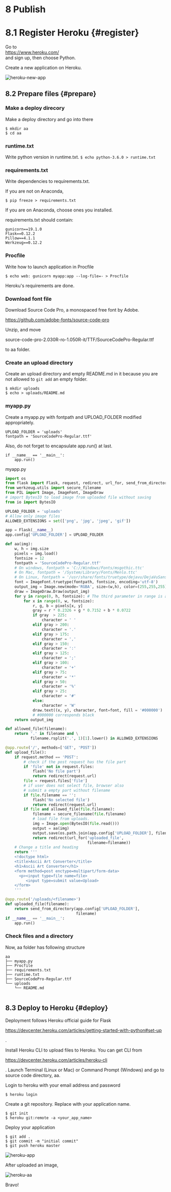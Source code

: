 # 8 Publish
# 8.1 Register Heroku {#register}
Go to  
https://www.heroku.com/  
and sign up, then choose Python.


Create a new application on Heroku.

![heroku-new-app](../images/new-app.png)


## 8.2 Prepare files {#prepare}

### Make a deploy direcory
Make a deploy directory and go into there
```
$ mkdir aa
$ cd aa
```

### runtime.txt
Write python version in runtime.txt.
```$ echo python-3.6.0 > runtime.txt```

### requirements.txt
Write dependencies to requirements.txt.

If you are not on Anaconda,

```$ pip freeze > requirements.txt```

If you are on Anaconda, choose ones you installed.

requirements.txt should contain:
```
gunicorn==19.1.0
Flask==0.12.2
Pillow==4.1.1
Werkzeug==0.12.2
```

### Procfile
Write how to launch application in Procfile

```$ echo web: gunicorn myapp:app --log-file=- > Procfile```

Heroku's requirements are done.

### Download font file
Download Source Code Pro, a monospaced free font by Adobe.

https://github.com/adobe-fonts/source-code-pro

Unzip, and move 

source-code-pro-2.030R-ro-1.050R-it/TTF/SourceCodePro-Regular.ttf

to aa folder.

### Create an upload directory
Create an upload directory and empty README.md in it because you are not allowed to ```git add``` an empty folder.

```
$ mkdir uploads
$ echo > uploads/README.md
```

### myapp.py
Create a myapp.py with fontpath and UPLOAD_FOLDER modified appropriately.

```
UPLOAD_FOLDER = 'uploads'
fontpath = 'SourceCodePro-Regular.ttf'
```


Also, do not forget to encapsulate app.run() at last.

```
if __name__ == '__main__':
    app.run()
```

myapp.py

```py
import os
from flask import Flask, request, redirect, url_for, send_from_directory, flash
from werkzeug.utils import secure_filename
from PIL import Image, ImageFont, ImageDraw
# import BytesIO to load image from uploaded file without saving
from io import BytesIO

UPLOAD_FOLDER = 'uploads'
# Allow only image files
ALLOWED_EXTENSIONS = set(['png', 'jpg', 'jpeg', 'gif'])

app = Flask(__name__)
app.config['UPLOAD_FOLDER'] = UPLOAD_FOLDER

def aa(img):
    w, h = img.size
    pixels = img.load()
    fontsize = 12
    fontpath = 'SourceCodePro-Regular.ttf'
    # On windows, fontpath = 'C://Windows/Fonts/msgothic.ttc'
    # On Mac, fontpath = '/System/Library/Fonts/Menlo.ttc'
    # On Linux, fontpath = '/usr/share/fonts/truetype/dejavu/DejaVuSansMono.ttf'
    font = ImageFont.truetype(fontpath, fontsize, encoding='utf-8')
    output_img = Image.new(mode='RGBA', size=(w,h), color=(255,255,255))
    draw = ImageDraw.Draw(output_img)
    for y in range(0, h, fontsize): # The third parameter in range is a step 
        for x in range(0, w, fontsize):
            r, g, b = pixels[x, y]
            gray = r * 0.2326 + g * 0.7152 + b * 0.0722
            if gray  > 225:
                character = ' '
            elif gray > 200:
                character = '.'
            elif gray > 175:
                character = ','
            elif gray > 150:
                character = ':'
            elif gray > 125:
                character = ';'
            elif gray > 100:
                character = '+'
            elif gray > 75:
                character = '*'
            elif gray > 50:
                character = '%'
            elif gray > 25:
                character = '#'
            else:
                character = 'W'
            draw.text((x, y), character, font=font, fill = '#000000')
            # #000000 corresponds black
    return output_img

def allowed_file(filename):
    return '.' in filename and \
           filename.rsplit('.', 1)[1].lower() in ALLOWED_EXTENSIONS

@app.route('/', methods=['GET', 'POST'])
def upload_file():
    if request.method == 'POST':
        # check if the post request has the file part
        if 'file' not in request.files:
            flash('No file part')
            return redirect(request.url)
        file = request.files['file']
        # if user does not select file, browser also
        # submit a empty part without filename
        if file.filename == '':
            flash('No selected file')
            return redirect(request.url)
        if file and allowed_file(file.filename):
            filename = secure_filename(file.filename)
            # load file from uploads.
            img = Image.open(BytesIO(file.read()))
            output = aa(img)
            output.save(os.path.join(app.config['UPLOAD_FOLDER'], filename))
            return redirect(url_for('uploaded_file',
                                    filename=filename))
    # Change a title and heading
    return '''
    <!doctype html>
    <title>Ascii Art Converter</title>
    <h1>Ascii Art Converter</h1>
    <form method=post enctype=multipart/form-data>
      <p><input type=file name=file>
         <input type=submit value=Upload>
    </form>
    '''

@app.route('/uploads/<filename>')
def uploaded_file(filename):
    return send_from_directory(app.config['UPLOAD_FOLDER'],
                               filename)
if __name__ == '__main__':
    app.run()
```

### Check files and a directory
Now, aa folder has following structure

```
aa
├── myapp.py
├── Procfile
├── requirements.txt
├── runtime.txt
├── SourceCodePro-Regular.ttf
└── uploads
    └── README.md


```

## 8.3 Deploy to Heroku {#deploy}
Deployment follows Heroku official guide for Flask

https://devcenter.heroku.com/articles/getting-started-with-python#set-up

.

Install Heroku CLI to upload files to Heroku.
You can get CLI from 

https://devcenter.heroku.com/articles/heroku-cli  

. Launch Terminal (Linux or Mac) or Command Prompt (Windows) and go to source code directory, aa.

Login to heroku with your email address and password

```
$ heroku login
```

Create a git repository. Replace with your application name.

```
$ git init
$ heroku git:remote -a <your_app_name>
```

Deploy your application

```
$ git add .
$ git commit -m "initial commit"
$ git push heroku master
```

![heroku-app](../images/heroku-app.png)

After uploaded an image,

![heroku-aa](../images/heroku-aa.png)

Bravo!
